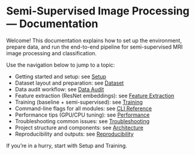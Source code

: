 # Semi-Supervised Image Processing — Documentation

Welcome! This documentation explains how to set up the environment, prepare data, and run the end-to-end pipeline for semi-supervised MRI image processing and classification.

Use the navigation below to jump to a topic:

- Getting started and setup: see [Setup](./setup.md)
- Dataset layout and preparation: see [Dataset](./dataset.md)
- Data audit workflow: see [Data Audit](./data_audit.md)
- Feature extraction (ResNet embeddings): see [Feature Extraction](./feature_extraction.md)
- Training (baseline + semi-supervised): see [Training](./training.md)
- Command-line flags for all modules: see [CLI Reference](./cli_reference.md)
- Performance tips (GPU/CPU tuning): see [Performance](./performance.md)
- Troubleshooting common issues: see [Troubleshooting](./troubleshooting.md)
- Project structure and components: see [Architecture](./architecture.md)
- Reproducibility and outputs: see [Reproducibility](./reproducibility.md)

If you’re in a hurry, start with Setup and Training.
